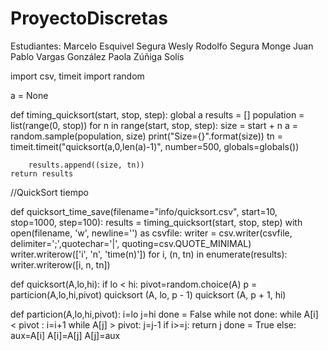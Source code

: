 # ProyectoDiscretas
Estudiantes:   Marcelo Esquivel Segura Wesly Rodolfo Segura Monge Juan Pablo Vargas González Paola Zúñiga Solís 

import   csv, timeit
import random

a = None

def timing_quicksort(start, stop, step):
    global a
    results = []
    population = list(range(0, stop))
    for n in range(start, stop, step):
        size = start + n
        a = random.sample(population, size)
        print("Size={}".format(size))
        tn = timeit.timeit("quicksort(a,0,len(a)-1)", number=500, globals=globals())
       
        results.append((size, tn))
    return results
	
  
//QuickSort tiempo

def quicksort_time_save(filename="info/quicksort.csv", start=10, stop=1000, step=100):
    results = timing_quicksort(start, stop, step)
    with open(filename, 'w', newline='') as csvfile:
        writer = csv.writer(csvfile, delimiter=';',quotechar='|', quoting=csv.QUOTE_MINIMAL)
        writer.writerow(['i', 'n', 'time(n)'])
        for i, (n, tn) in enumerate(results):
            writer.writerow([i, n, tn])



def quicksort(A,lo,hi):
	if lo < hi:
		pivot=random.choice(A)
		p = particion(A,lo,hi,pivot)
		quicksort (A, lo, p - 1)
		quicksort (A, p + 1, hi)
		
		
def particion(A,lo,hi,pivot):
	i=lo
	j=hi
	done = False
	while not done:
		while A[i] < pivot :
			i=i+1
		while A[j] > pivot:
			j=j-1
		if i>=j:
			return j
			done = True
		else:
			aux=A[i]
			A[i]=A[j]
			A[j]=aux
